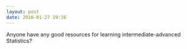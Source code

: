 ```yaml
---
layout: post
date: 2016-01-27 19:16
---
```

Anyone have any good resources for learning intermediate-advanced Statistics? 
